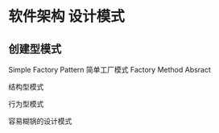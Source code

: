 # 软件架构 设计模式

## 创建型模式

Simple Factory Pattern 简单工厂模式
Factory Method
Absract 

结构型模式

行为型模式

容易糊锅的设计模式
